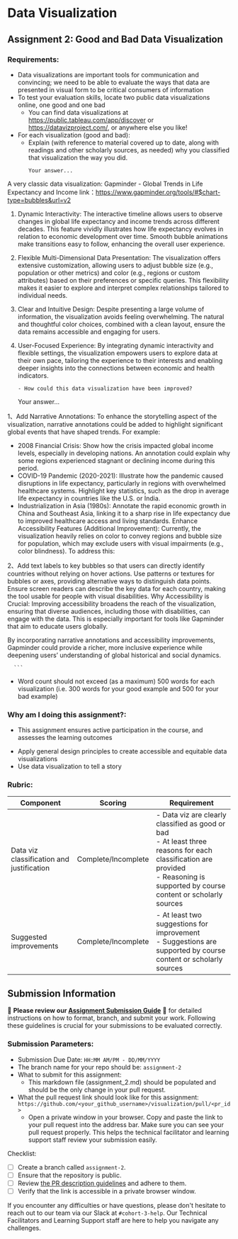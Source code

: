 # Data Visualization

## Assignment 2: Good and Bad Data Visualization

### Requirements:

- Data visualizations are important tools for communication and convincing; we need to be able to evaluate the ways that data are presented in visual form to be critical consumers of information 
- To test your evaluation skills, locate two public data visualizations online, one good and one bad  
    - You can find data visualizations at https://public.tableau.com/app/discover or https://datavizproject.com/, or anywhere else you like! 
- For each visualization (good and bad):  
    - Explain (with reference to material covered up to date, along with readings and other scholarly sources, as needed) why you classified that visualization the way you did.
      ```
      Your answer...
A very classic data visualization: Gapminder - Global Trends in Life Expectancy and Income
link：https://www.gapminder.org/tools/#$chart-type=bubbles&url=v2

1. Dynamic Interactivity: The interactive timeline allows users to observe changes in global life expectancy and income trends across different decades. This feature vividly illustrates how life expectancy evolves in relation to economic development over time. Smooth bubble animations make transitions easy to follow, enhancing the overall user experience.

2. Flexible Multi-Dimensional Data Presentation: The visualization offers extensive customization, allowing users to adjust bubble size (e.g., population or other metrics) and color (e.g., regions or custom attributes) based on their preferences or specific queries. This flexibility makes it easier to explore and interpret complex relationships tailored to individual needs.

3. Clear and Intuitive Design: Despite presenting a large volume of information, the visualization avoids feeling overwhelming. The natural and thoughtful color choices, combined with a clean layout, ensure the data remains accessible and engaging for users.

4. User-Focused Experience: By integrating dynamic interactivity and flexible settings, the visualization empowers users to explore data at their own pace, tailoring the experience to their interests and enabling deeper insights into the connections between economic and health indicators.


      ```
    - How could this data visualization have been improved?  
      ```
      Your answer...
   
1、Add Narrative Annotations: To enhance the storytelling aspect of the visualization, narrative annotations could be added to highlight significant global events that have shaped trends.
For example:
- 2008 Financial Crisis: Show how the crisis impacted global income levels, especially in developing nations. An annotation could explain why some regions experienced stagnant or declining income during this period.
- COVID-19 Pandemic (2020-2021): Illustrate how the pandemic caused disruptions in life expectancy, particularly in regions with overwhelmed healthcare systems. Highlight key statistics, such as the drop in average life expectancy in countries like the U.S. or India.
- Industrialization in Asia (1980s): Annotate the rapid economic growth in China and Southeast Asia, linking it to a sharp rise in life expectancy due to improved healthcare access and living standards.
Enhance Accessibility Features (Additional Improvement):
Currently, the visualization heavily relies on color to convey regions and bubble size for population, which may exclude users with visual impairments (e.g., color blindness). To address this:

2、Add text labels to key bubbles so that users can directly identify countries without relying on hover actions.
Use patterns or textures for bubbles or axes, providing alternative ways to distinguish data points.
Ensure screen readers can describe the key data for each country, making the tool usable for people with visual disabilities.
Why Accessibility is Crucial:
Improving accessibility broadens the reach of the visualization, ensuring that diverse audiences, including those with disabilities, can engage with the data. This is especially important for tools like Gapminder that aim to educate users globally.

By incorporating narrative annotations and accessibility improvements, Gapminder could provide a richer, more inclusive experience while deepening users’ understanding of global historical and social dynamics.

      
      ```
- Word count should not exceed (as a maximum) 500 words for each visualization (i.e. 
300 words for your good example and 500 for your bad example)

### Why am I doing this assignment?:

- This assignment ensures active participation in the course, and assesses the learning outcomes
* Apply general design principles to create accessible and equitable data visualizations
* Use data visualization to tell a story

### Rubric:

| Component               | Scoring   | Requirement                                                 |
|-------------------------|-----------|-------------------------------------------------------------|
| Data viz classification and justification | Complete/Incomplete | - Data viz are clearly classified as good or bad<br />- At least three reasons for each classification are provided<br />- Reasoning is supported by course content or scholarly sources |
| Suggested improvements  | Complete/Incomplete | - At least two suggestions for improvement<br />- Suggestions are supported by course content or scholarly sources |

## Submission Information

🚨 **Please review our [Assignment Submission Guide](https://github.com/UofT-DSI/onboarding/blob/main/onboarding_documents/submissions.md)** 🚨 for detailed instructions on how to format, branch, and submit your work. Following these guidelines is crucial for your submissions to be evaluated correctly.

### Submission Parameters:
* Submission Due Date: `HH:MM AM/PM - DD/MM/YYYY`
* The branch name for your repo should be: `assignment-2`
* What to submit for this assignment:
    * This markdown file (assignment_2.md) should be populated and should be the only change in your pull request.
* What the pull request link should look like for this assignment: `https://github.com/<your_github_username>/visualization/pull/<pr_id>`
    * Open a private window in your browser. Copy and paste the link to your pull request into the address bar. Make sure you can see your pull request properly. This helps the technical facilitator and learning support staff review your submission easily.

Checklist:
- [ ] Create a branch called `assignment-2`.
- [ ] Ensure that the repository is public.
- [ ] Review [the PR description guidelines](https://github.com/UofT-DSI/onboarding/blob/main/onboarding_documents/submissions.md#guidelines-for-pull-request-descriptions) and adhere to them.
- [ ] Verify that the link is accessible in a private browser window.

If you encounter any difficulties or have questions, please don't hesitate to reach out to our team via our Slack at `#cohort-3-help`. Our Technical Facilitators and Learning Support staff are here to help you navigate any challenges.
